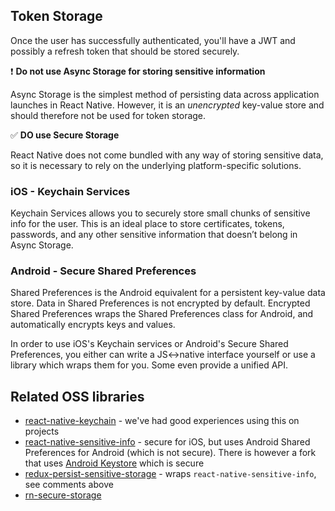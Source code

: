 ## Token Storage

Once the user has successfully authenticated, you'll have a JWT and possibly a refresh token that should be stored securely.

❗️ __Do not use Async Storage for storing sensitive information__

Async Storage is the simplest method of persisting data across application launches in React Native. However, it is an _unencrypted_ key-value store and should therefore not be used for token storage.

✅ __DO use Secure Storage__

React Native does not come bundled with any way of storing sensitive data, so it is necessary to rely on the underlying platform-specific solutions.

### iOS - Keychain Services
Keychain Services allows you to securely store small chunks of sensitive info for the user. This is an ideal place to store certificates, tokens, passwords, and any other sensitive information that doesn’t belong in Async Storage.

### Android - Secure Shared Preferences
Shared Preferences is the Android equivalent for a persistent key-value data store. Data in Shared Preferences is not encrypted by default. Encrypted Shared Preferences wraps the Shared Preferences class for Android, and automatically encrypts keys and values.

In order to use iOS's Keychain services or Android's Secure Shared Preferences, you either can write a JS<->native interface yourself or use a library which wraps them for you. Some even provide a unified API.

## Related OSS libraries

- [react-native-keychain](https://github.com/oblador/react-native-keychain) - we've had good experiences using this on projects
- [react-native-sensitive-info](https://github.com/mCodex/react-native-sensitive-info) - secure for iOS, but uses Android Shared Preferences for Android (which is not secure). There is however a fork that uses [Android Keystore](https://github.com/mCodex/react-native-sensitive-info/tree/keystore) which is secure
- [redux-persist-sensitive-storage](https://github.com/CodingZeal/redux-persist-sensitive-storage) - wraps `react-native-sensitive-info`, see comments above
- [rn-secure-storage](https://github.com/talut/rn-secure-storage)
